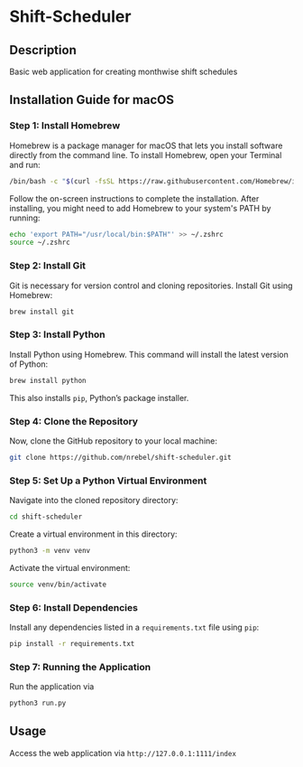 # Shift-Scheduler
## Description
Basic web application for creating monthwise shift schedules

## Installation Guide for macOS

### Step 1: Install Homebrew
Homebrew is a package manager for macOS that lets you install software directly from the command line. To install Homebrew, open your Terminal and run:
```bash
/bin/bash -c "$(curl -fsSL https://raw.githubusercontent.com/Homebrew/install/HEAD/install.sh)"
```
Follow the on-screen instructions to complete the installation. After installing, you might need to add Homebrew to your system's PATH by running:
```bash
echo 'export PATH="/usr/local/bin:$PATH"' >> ~/.zshrc
source ~/.zshrc
```

### Step 2: Install Git
Git is necessary for version control and cloning repositories. Install Git using Homebrew:
```bash
brew install git
```

### Step 3: Install Python
Install Python using Homebrew. This command will install the latest version of Python:
```bash
brew install python
```
This also installs `pip`, Python’s package installer.

### Step 4: Clone the Repository
Now, clone the GitHub repository to your local machine:
```bash
git clone https://github.com/nrebel/shift-scheduler.git
```

### Step 5: Set Up a Python Virtual Environment
Navigate into the cloned repository directory:
```bash
cd shift-scheduler
```
Create a virtual environment in this directory:
```bash
python3 -m venv venv
```
Activate the virtual environment:
```bash
source venv/bin/activate
```

### Step 6: Install Dependencies
Install any dependencies listed in a `requirements.txt` file using `pip`:
```bash
pip install -r requirements.txt
```

### Step 7: Running the Application
Run the application via
```bash
python3 run.py
```

## Usage
Access the web application via ```http://127.0.0.1:1111/index```

